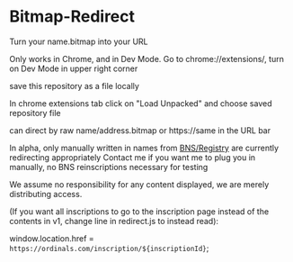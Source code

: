 # Bitmap-Redirect
Turn your name.bitmap into your URL 

Only works in Chrome, and in Dev Mode.
Go to chrome://extensions/, turn on Dev Mode in upper right corner

save this repository as a file locally 

In chrome extensions tab click on "Load Unpacked" and choose saved repository file

can direct by raw name/address.bitmap or https://same in the URL bar

In alpha, only manually written in names from [BNS/Registry](https://github.com/thebitmaptoshi/BNS/blob/main/Registry/) are currently redirecting appropriately 
Contact me if you want me to plug you in manually, no BNS reinscriptions necessary for testing

We assume no responsibility for any content displayed, we are merely distributing access.

(If you want all inscriptions to go to the inscription page instead of the contents in v1, change line in redirect.js to instead read):

window.location.href = `https://ordinals.com/inscription/${inscriptionId}`;


